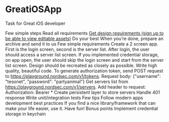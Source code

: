# GreatiOSApp
Task for Great iOS developer

Few simple steps
Read all requirements
[Get design requirements (sign up to be able to view editable assets)](https://www.figma.com/design/5DVu3HbepBlWVjXDZVo360/Great-task-for-Great-iOS-Developer?node-id=0-1&node-type=canvas&t=kTSNK7ylgTeMZjKQ-0)
Do your best
When you’re done, prepare an archive and send it to us
Few simple requirements
Create a 2 screen app. First is the login screen, second is the server list. After login, the user should access a server list screen. If you implemented credential storage, on app open, the user should skip the login screen and start from the server list screen.
Design should be recreated as closely as possible.
Write high quality, beautiful code.
To generate authorization token, send POST request to https://playground.nordsec.com/v1/tokens.
Request body: 
{"username": "tesonet", "password": "partyanimal"}
Get servers list from https://playground.nordsec.com/v1/servers. Add header to request: Authorization: Bearer <token> *
Create persistent layer to store servers
Handle 401 response
Write unit/integration tests
Few tips
Follow modern apps development best practices
If you find a nice library/framework that can make your life easier, use it.
Have fun!
Bonus points
Implement credential storage in keychain
